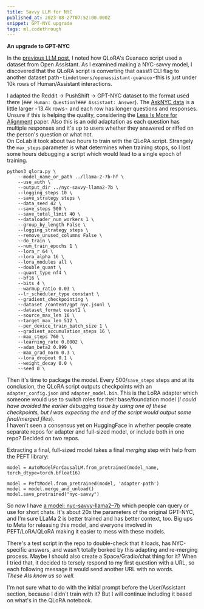 ```yaml
---
title: Savvy LLM for NYC
published_at: 2023-08-27T07:52:00.000Z
snippet: GPT-NYC upgrade
tags: ml,codethrough
---
```


**An upgrade to GPT-NYC**

In the [previous LLM post](/llama2-1), I noted how QLoRA's Guanaco script used a dataset from Open Assistant. As I examined making a NYC-savvy model, I discovered that the QLoRA script is converting that oasst1 CLI flag to another dataset path - `timdettmers/openassistant-guanaco` - this is just under 10k rows of Human/Assistant interactions.

I adapted the Reddit -> PushShift -> GPT-NYC dataset to the format used there (`### Human: Question?### Assistant: Answer`). The [AskNYC data](https://huggingface.co/datasets/monsoon-nlp/asknyc-chatassistant-format) is a little larger - 13.4k rows -  and each row has longer questions and responses. Unsure if this is helping the quality, considering the [Less Is More for Alignment](https://arxiv.org/abs/2305.11206) paper. Also this is an odd adaptation as each question has multiple responses and it's up to users whether they answered or riffed on the person's question or what not.<br/>
On CoLab it took about two hours to train with the QLoRA script. Strangely the `max_steps` parameter is what determines when training stops, so I lost some hours debugging a script which would lead to a single epoch of training.

```
python3 qlora.py \
    --model_name_or_path ../llama-2-7b-hf \
    --use_auth \
    --output_dir ../nyc-savvy-llama2-7b \
    --logging_steps 10 \
    --save_strategy steps \
    --data_seed 42 \
    --save_steps 500 \
    --save_total_limit 40 \
    --dataloader_num_workers 1 \
    --group_by_length False \
    --logging_strategy steps \
    --remove_unused_columns False \
    --do_train \
    --num_train_epochs 1 \
    --lora_r 64 \
    --lora_alpha 16 \
    --lora_modules all \
    --double_quant \
    --quant_type nf4 \
    --bf16 \
    --bits 4 \
    --warmup_ratio 0.03 \
    --lr_scheduler_type constant \
    --gradient_checkpointing \
    --dataset /content/gpt_nyc.jsonl \
    --dataset_format oasst1 \
    --source_max_len 16 \
    --target_max_len 512 \
    --per_device_train_batch_size 1 \
    --gradient_accumulation_steps 16 \
    --max_steps 760 \
    --learning_rate 0.0002 \
    --adam_beta2 0.999 \
    --max_grad_norm 0.3 \
    --lora_dropout 0.1 \
    --weight_decay 0.0 \
    --seed 0 \
```

Then it's time to package the model. Every 500/`save_steps` steps and at its conclusion, the QLoRA script outputs checkpoints with an `adapter_config.json` and `adapter_model.bin`. This is the LoRA adapter which someone would use to switch roles for their base/foundation model (*I could have avoided the earlier debugging issue by using one of these checkpoints, but I was expecting the end of the script would output some final/merged files*).<br/>
I haven't seen a consensus yet on HuggingFace in whether people create separate repos for adapter and full-sized model, or include both in one repo? Decided on two repos.

Extracting a final, full-sized model takes a final *merging* step with help from the PEFT library:

```
model = AutoModelForCausalLM.from_pretrained(model_name, torch_dtype=torch.bfloat16)

model = PeftModel.from_pretrained(model, 'adapter-path')
model = model.merge_and_unload()
model.save_pretrained("nyc-savvy")
```

So now I have [a model: nyc-savvy-llama2–7b](https://huggingface.co/monsoon-nlp/nyc-savvy-llama2-7b) which people can query or use for short chats. It's about 20x the parameters of the original GPT-NYC, and I'm sure LLaMa 2 is better trained and has better context, too. Big ups to Meta for releasing this model, and everyone involved in PEFT/LoRA/QLoRA making it easier to mess with these models.

There's a test script in the repo to double-check that it loads, has NYC-specific answers, and wasn't totally borked by this adapting and re-merging process. Maybe I should also create a Space/Gradio/chat thing for it? When I tried that, it decided to tersely respond to my first question with a URL, so each following message it would send another URL with no words.<br/>
*These AIs know us so well.*

I'm not sure what to do with the initial prompt before the User/Assistant section, because I didn't train with it? But I will continue including it based on what's in the QLoRA notebook.

<br/>
<br/>
<br/>
